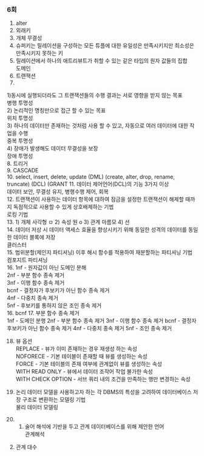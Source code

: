 
### 6회 
1. alter  
2. 외래키  
3. 개체 무결성  
4. 슈퍼키는 릴레이션을 구성하는 모든 튜플에 대한 유일성은 만족시키지만 최소성은 만족시키지 못하는 키  
5. 릴레이션에서 하나의 애트리뷰트가 취할 수 있는 같은 타입의 원자 값들의 집합  
도메인
6. 트랜잭션  
7. 
1)동시에 실행되더라도 그 트랜잭션들의 수행 결과는 서로 영향을 받지 않는 목표    
병행 투명성    
2) 논리적인 명칭만으로 접근 할 수 있는 목표  
위치 투명성  
3) 하나의 데이터만 존재하는 것처럼 사용 할 수 있고, 자동으로 여러 데이터에 대한 작업을 수행    
중복 투명성  
4) 장애가 발생해도 데이터 무결성을 보장    
장애 투명성    
8. 트리거  
9. CASCADE   
10. select, insert, delete, update (DML) (create, alter, drop, rename, truncate) (DCL) (GRANT
11. 데이터 제어언어(DCL)의 기능 3가지 이상   
데이터 보안, 무결성 유지, 병행수행 제어, 회복  
12. 트랜잭션이 사용하는 데이터 항목에 대하여 잠금을 설정한 트랜잭션이 해제할 때까지 독점적으로 사용할 수 있게 상호배제하는 기법  
로킹 기법  
13. 1) 개체 사각형 ㅁ
    2) 속성 원 o
	3) 관계 마름모
 	4) 선  
14. 데이터 저상 시 데이터 액세스 효율을 향상시키기 위해 동일한 성격의 데이터를 동일한 데이터 블록에 저장  
클러스터  
15. 범위분할(제인지 파티셔닝) 이후 해시 함수를 적용하여 재분할하는 파티셔닝 기법   
컴포지트 파티셔닝  
16. 1nf - 원자값이 아닌 도메인 분해  
	2nf - 부분 함수 종속 제거  
	3nf - 이행 함수 종속 제거  
	bcnf - 결정자가 후보키가 아닌 함수 종속 제거  
	4nf - 다중치 종속 제거  
	5nf - 후보키를 통하지 않은 조인 종속 제거  
16. bcnf
17. 부분 함수 종속 제거  
1nf - 도메인 분행
2nf - 부분 함수 종속 제거
3nf - 이행 함수 종속 제거
bcnf - 결정자 후보키가 아닌 함수 종속 제거
4nf - 다중치 종속 제거
5nf - 조인 종속 제거

18. 뷰 옵션  
REPLACE - 뷰가 이미 존재하는 경우 재생성 하는 속성  
NOFORECE - 기본 테이블이 존재할 때 뷰를 생성하는 속성  
FORCE - 기본 테이블의 존재 여부에 관계없이 뷰를 생성하는 속성  
WITH READ ONLY - 뷰에서 데이터 조작어 작업 불가한 속성   
WITH CHECK OPTION - 서브 쿼리 내의 조건을 만족하는 행만 변경하는 속성  

19. 논리 데이터 모델을 사용하고자 하는 각 DBMS의 특성을 고려하여 데이터베이스 저장 구조로 변환하는 모델링 기법  
물리 데이터 모델링  

20. 1) 술어 해석에 기반을 두고 관계 데이터베이스를 위해 제안한 언어  
    관계해석  
  2) 관계 대수 
  

